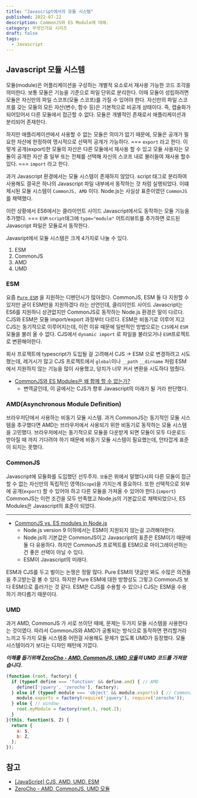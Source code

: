 ```yaml
---
title: "Javascript에서의 모듈 시스템"
published: 2022-07-22
description: CommonJS와 ES Module에 대해.
category: 무엇인가요 시리즈
draft: false
tags:
  - Javascript
---
```


## Javascript 모듈 시스템

모듈(module)은 어플리케이션을 구성하는 개별적 요소로서 재사용 가능한 코드 조각을 의미한다.
보통 모듈은 기능을 기준으로 파일 단위로 분리한다. 이때 모듈이 성립하려면 모듈은 자신만의 파일 스코프(모듈 스코프)를 가질 수 있어야 한다.
자신만의 파일 스코프를 갖는 모듈의 모든 자산(변수, 함수 등)은 기본적으로 비공개 상태이다.
즉, 캡슐화가 되어있어서 다른 모듈에서 접근할 수 없다.
모듈은 개별적인 존재로서 애플리케이션과 분리되어 존재한다.

하지만 애플리케이션에서 사용할 수 없는 모듈은 의미가 없기 때문에,
모듈은 공개가 필요한 자산에 한정하여 명시적으로 선택적 공개가 가능하다. === `export` 라고 한다.
이렇게 공개(export)한 모듈의 자산은 다른 모듈에서 재사용 할 수 있고
모듈 사용자는 모듈이 공개한 자산 중 일부 또는 전체를 선택해 자신의 스코프 내로 불러들여 재사용 할수 있다. === `import` 라고 한다.

과거 Javascript 환경에서는 모듈 시스템이 존재하지 않았다.
script 태그로 분리하여 사용해도 결국은 하나의 Javascript 파일 내부에서 동작하는 것 처럼 실행되었다.
이떄 제시된 모듈 시스템이 `CommonJS, AMD` 이다.
Node.js는 사실상 표준이였던 `CommonJS`를 채택했다.

이런 상황에서 ES6에서는 클라이언트 사이드 Javascript에서도 동작하는 모듈 기능을 추가했다. === `ESM`
`script`태그에 `type="module"` 어트리뷰트를 추가하면 로드된 Javascript 파일은 모듈로서 동작한다.

Javasript에서 모듈 시스템은 크게 4가지로 나눌 수 있다.

1. ESM
2. CommonJS
3. AMD
4. UMD

### ESM

요즘 [`Pure ESM`](https://gist.github.com/sindresorhus/a39789f98801d908bbc7ff3ecc99d99c) 을 지원하는 디펜던시가 많아졌다.
CommonJS, ESM 둘 다 지원할 수 있지만 굳이 ESM만을 지원하겠다 라는 선언인데, 클리이언트 사이드 Javascript는 ES6를 지원하니 상관없지만 CommonJS로 동작하는 Node.js 환경은 말이 다르다.
CJS와 ESM은 모듈 import/export 과정부터 다르다.
ESM은 비동기로 이루어 지고 CJS는 동기적으로 이루어지는데, 이런 이유 때문에 일반적인 방법으로는 `CJS`에서 `ESM` 모듈을 불러 올 수 없다.
CJS에서 `dynamic import` 로 파일을 불러오거나 `ESM`프로젝트로 변환해야한다.

회사 프로젝트에 typescript가 도입될 걸 고려해서 CJS &rarr; ESM 으로 변경하려고 시도했는데, 레거시가 많고 CJS 프로젝트에서 `global`이나 `__path` `__dirname` 처럼 ESM에서 지원하지 않는 기능을 많이 사용했고, 덩치가 너무 커서 변환을 시도하다 멈췄다.

- [CommonJS와 ES Modules은 왜 함께 할 수 없는가?](https://yceffort.kr/2020/08/commonjs-esmodules)
  - 변역글인데, 이 글에서는 CJS가 향후 Javascript의 미래가 될 거라 판단했다.

### AMD(Asynchronous Module Definition)

브라우저단에서 사용하는 비동기 모듈 시스템.
과거 CommonJS는 동기적인 모듈 시스템을 추구했다면 AMD는 브라우저에서 사용되기 위한 비동기로 동작하는 모듈 시스템을 고민했다.
브라우저에서는 동기적으로 모듈을 다운받게 되면 모듈이 모두 다운로드 받아질 때 까지 기다려야 하기 때문에 비동기 모듈 시스템이 필요했는데, 안타깝게 표준이 되지는 못했다.

### CommonJS

Javascript에 모듈화를 도입했던 선두주자.
`모듈`은 위에서 말했다시피 다른 모듈이 접근할 수 없는 자신만의 독립적인 영역(`Scope`)을 가지는게 중요하다. 또한 선택적으로 외부에 공개(`export`) 할 수 있어야 하고 다른 모듈을 가져올 수 있어야 한다.(`import`)
CommonJS는 이런 조건을 모두 만족했고 Node.js의 기본값으로 채택되었으나,
ES Modules은 Javascript의 표준이 되었다.

---

- [CommonJS vs. ES modules in Node.js](https://blog.logrocket.com/commonjs-vs-es-modules-node-js/)
  - Node.js version 9 이하에서는 ESM이 지원되지 않는걸 고려해야한다.
  - Node.js의 기본값은 CommonJS이고 Javascript의 표준은 ESM이기 때문에 둘 다 유용하다. 하지만 CommonJS 프로젝트를 ESM으로 마이그레이션하는건 좋은 선택이 아닐 수 있다.
  - ESM이 Javascript의 미래다.

ESM과 CJS를 두고 벌이는 논쟁은 정말 많다. Pure ESM의 댓글만 봐도 수많은 의견들을 주고받는걸 볼 수 있다.
하지만 Pure ESM에 대한 방향성도 그렇고 CommonJS 보다 ESM으로 흘러가는 것 같다.
ESM은 CJS를 수용할 수 있으나 CJS는 ESM을 수용하기 까다롭기 때문이다.

### UMD

과거 AMD, CommonJS 가 서로 쓰이던 때에, 문제는 두가지 모듈 시스템을 사용한다는 것이였다.
따라서 CommonJS와 AMD가 공통되는 방식으로 동작하면 편리할거라 느끼고 두가지 모듈 시스템중 어떤걸 사용해도 문제가 없도록 UMD가 등장했다.
모듈 시스템이라기 보다는 디자인 패턴에 가깝다.

_**이해를 돕기위해 [ZeroCho - AMD, CommonJS, UMD 모듈](https://www.zerocho.com/category/JavaScript/post/5b67e7847bbbd3001b43fd73)의 UMD 코드를 가져왔습니다.**_

```js
(function (root, factory) {
  if (typeof define === 'function' && define.amd) { // AMD
    define(['jquery', 'zerocho'], factory);
  } else if (typeof module === 'object' && module.exports) { // CommonJS
    module.exports = factory(require('jquery'), require('zerocho'));
  } else { // window
    root.myModule = factory(root.$, root.Z);
  }
}(this, function($, Z) {
  return {
    a: $,
    b: Z,
  };
});
```

## 참고

- [[JavaScript] CJS, AMD, UMD, ESM](https://beomy.github.io/tech/javascript/cjs-amd-umd-esm/)
- [ZeroCho - AMD, CommonJS, UMD 모듈](https://www.zerocho.com/category/JavaScript/post/5b67e7847bbbd3001b43fd73)
